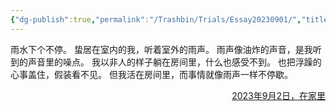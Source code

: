 ```yaml
---
{"dg-publish":true,"permalink":"/Trashbin/Trials/Essay20230901/","title":"230901","created":"","updated":""}
---
```


雨水下个不停。
蛰居在室内的我，听着室外的雨声。
雨声像油炸的声音，是我听到的声音里的噪点。
我以非人的样子躺在房间里，什么也感受不到。
也把浮躁的心事盖住，假装看不见。
但我活在房间里，而事情就像雨声一样不停歇。

<p align="right"><u>2023年9月2日，在家里
</u></p>